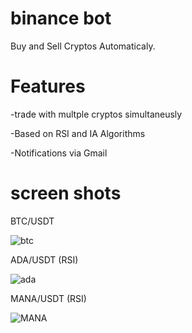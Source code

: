# binance bot
Buy and Sell Cryptos Automaticaly.

# Features

-trade with multple cryptos simultaneusly

-Based on RSI and IA Algorithms

-Notifications via Gmail

# screen shots

BTC/USDT

![btc](https://user-images.githubusercontent.com/41095555/146663954-3acb0530-fb33-4409-8521-944b1f8f7068.png)

ADA/USDT (RSI)

![ada](https://user-images.githubusercontent.com/41095555/146663956-b418c368-552e-4197-8b4b-6b5e71babc06.png)

MANA/USDT (RSI)

![MANA](https://user-images.githubusercontent.com/41095555/146663958-b7cde465-b404-4075-900e-d8330e02a457.png)

